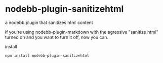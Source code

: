 nodebb-plugin-sanitizehtml
==========================

a nodebb plugin that sanitizes html content


if you're using nodebb-plugin-markdown with the agressive "sanitize html" turned on and you want to turn it off, now you can.

install

```npm install nodebb-plugin-sanitizehtml```

